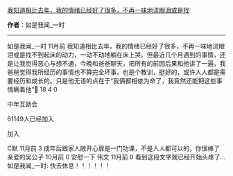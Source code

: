 

[我知道相比去年，我的情绪已经好了很多，不再一味地流眼泪或是找](https://m.okjike.com/originalPosts/665749c019d274e296f70891?s=ewoidSI6ICI1N2Y0ZGFjYWI2YzFlNTEzMDBiMDQyNmQiCn0=)

**作者**：如是我闻_一时

---

如是我闻_一时
11月前
我知道相比去年，我的情绪已经好了很多，不再一味地流眼泪或是找不到起床的动力，一动不动地躺在床上哭。但最近几个月遇到的事情，还是让我觉得恶心与想不通，今晚和爸爸聊天，把所有的前因后果和他讲了一遍，我爸爸觉得我所经历的事情也不算完全坏事，也是个教训，挺好的，或许人人都是需要经历和成长的。只是他无语的点在于“我俩都相依为命了，我竟然还能把这些事情瞒着他”🥲
18
4
0

中年互助会

61149人已经加入

加入

C默
11月前
3
成年后跟家人敞开心扉是一门功课，不是人人都可以的，你很棒了
亲爱的吴公子
10月前
0
安慰一下
伟文
11月前
0
看到这段文字就已经开始头疼了…
如是我闻_一时: 快去休息！！！！！！

